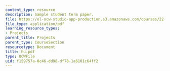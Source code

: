 ```yaml
---
content_type: resource
description: Sample student term paper.
file: https://ol-ocw-studio-app-production.s3.amazonaws.com/courses/22-314j-structural-mechanics-in-nuclear-power-technology-fall-2006/f159757a0c46dd98df781a6101c64ff2_hu.pdf
file_type: application/pdf
learning_resource_types:
- Projects
parent_title: Projects
parent_type: CourseSection
resourcetype: Document
title: hu.pdf
type: OCWFile
uid: f159757a-0c46-dd98-df78-1a6101c64ff2
---
```

